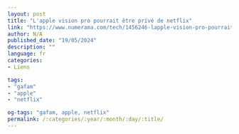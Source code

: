 ```yaml
---
layout: post
title: "L'apple vision pro pourrait être privé de netflix"
link: "https://www.numerama.com/tech/1456246-lapple-vision-pro-pourrait-etre-prive-de-netflix.html"
author: N/A
published_date: "19/05/2024"
description: ""
language: fr
categories:
- Liens

tags:
- "gafam"
- "apple"
- "netflix"

og-tags: "gafam, apple, netflix"
permalink: /:categories/:year/:month/:day/:title/
---
```

